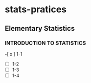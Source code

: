 # stats-pratices

## Elementary Statistics

### INTRODUCTION TO STATISTICS
-[ x ] 1-1
-[  ] 1-2
-[  ] 1-3
-[  ] 1-4

